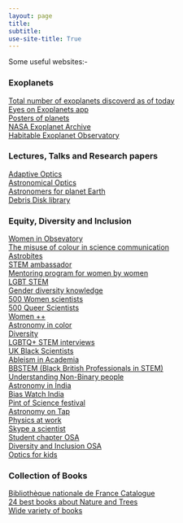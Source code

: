 ```yaml
---
layout: page
title: 
subtitle:
use-site-title: True
---
```


Some useful websites:-

### Exoplanets
[Total number of exoplanets discoverd as of today](https://exoplanets.nasa.gov/) <br />
[Eyes on Exoplanets app](https://exoplanets.nasa.gov/eyes-on-exoplanets/#/) <br />
[Posters of planets](https://exoplanets.nasa.gov/alien-worlds/exoplanet-travel-bureau/) <br />
[NASA Exoplanet Archive](http://exoplanetarchive.ipac.caltech.edu/) <br />
[Habitable Exoplanet Observatory](https://www.jpl.nasa.gov/habex/) <br />

### Lectures, Talks and Research papers
[Adaptive Optics](https://www.ucolick.org/~max/289/) <br />
[Astronomical Optics](https://subarutelescope.org/staff/guyon/15teaching.web/00AstrOptics.web/content.html) <br />
[Astronomers for planet Earth](https://astronomersforplanet.earth/)  <br />
[Debris Disk library](http://w.astro.berkeley.edu/~kalas/disksite/pages/library.html) <br />


### Equity, Diversity and Inclusion

[Women in Obsevatory](http://womeninobservatory.blogspot.com/) <br />
[The misuse of colour in science communication](https://www.nature.com/articles/s41467-020-19160-7)<br />
[Astrobites](https://astrobites.org/about/) <br />
[STEM ambassador](https://www.stem.org.uk/stem-ambassadors) <br />
[Mentoring program for women by women](https://www.supernovafoundation.org/)  <br />
[LGBT STEM](https://prideinstem.org/) <br />
[Gender diversity knowledge](https://www.gender-diversity-knowledge.ch/) <br />
[500 Women scientists](https://500womenscientists.org/) <br />
[500 Queer Scientists](https://500queerscientists.com/) <br />
[Women ++](https://www.womenplusplus.ch/) <br />
[Astronomy in color](https://aic.saao.ac.za/events/) <br />
[Diversity](https://www.astrobetter.com/wiki/Diversity) <br />
[LGBTQ+ STEM interviews](https://lgbtstem.wordpress.com/interviews/) <br />
[UK Black Scientists](https://theblackettlabfamily.com/) <br />
[Ableism in Academia](https://www.jstor.org/stable/j.ctv13xprjr)<br />
[BBSTEM (Black British Professionals in STEM)](https://bbstem.co.uk/bbstem-uni-alliance/) <br />
[Understanding Non-Binary people](https://transequality.org/issues/resources/understanding-non-binary-people-how-to-be-respectful-and-supportive) <br />
[Astronomy in India](https://astronomyinindia.github.io/) <br />
[Bias Watch India](https://biaswatchindia.com/about/) <br />
[Pint of Science festival](https://pintofscience.com) <br />
[Astronomy on Tap](https://astronomyontap.org) <br />
[Physics at work](https://www.physicsatwork.com) <br />
[Skype a scientist](https://www.skypeascientist.com) <br />
[Student chapter OSA](https://www.osa.org/en-us/get_involved/students/student_chapters/) <br />
[Diversity and Inclusion OSA](https://www.osa.org/en-us/get_involved/diversity_inclusion/) <br />
[Optics for kids](https://www.optics4kids.org/home) <br />


### Collection of Books

[Bibliothèque nationale de France Catalogue](https://gallica.bnf.fr/accueil/en/content/accueil-en?mode=desktop) <br />
[24 best books about Nature and Trees](https://onetreeplanted.org/blogs/stories/best-books-nature-trees)<br />
[Wide variety of books](http://www.arvindguptatoys.com/) <br />
